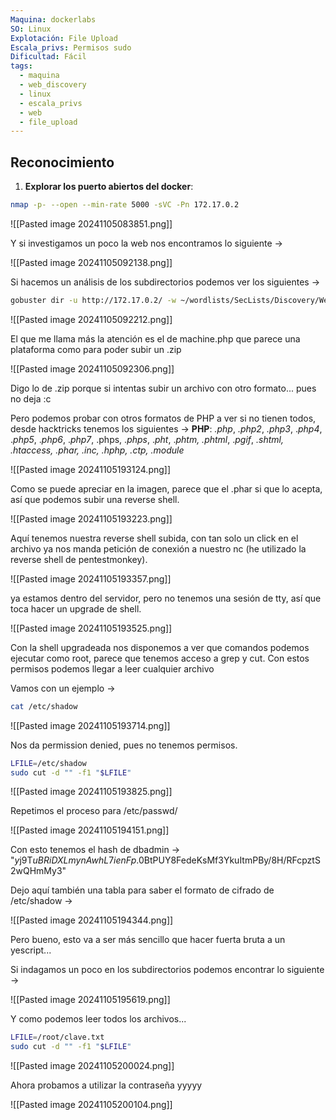 ```yaml
---
Maquina: dockerlabs
SO: Linux
Explotación: File Upload
Escala_privs: Permisos sudo
Dificultad: Fácil
tags:
  - maquina
  - web_discovery
  - linux
  - escala_privs
  - web
  - file_upload
---
```

## Reconocimiento

1. **Explorar los puerto abiertos del docker**: 

```bash 
nmap -p- --open --min-rate 5000 -sVC -Pn 172.17.0.2
```

![[Pasted image 20241105083851.png]]

Y si investigamos un poco la web nos encontramos lo siguiente ->

![[Pasted image 20241105092138.png]]

Si hacemos un análisis de los subdirectorios podemos ver los siguientes ->

```bash
gobuster dir -u http://172.17.0.2/ -w ~/wordlists/SecLists/Discovery/Web-Content/directory-list-2.3-big.txt -x .php,.py,.js,.txt
```

![[Pasted image 20241105092212.png]]

El que me llama más la atención es el de machine.php que parece una plataforma como para poder subir un .zip

![[Pasted image 20241105092306.png]]

Digo lo de .zip porque si intentas subir un archivo con otro formato... pues no deja :c

Pero podemos probar con otros formatos de PHP a ver si no tienen todos, desde hacktricks tenemos los siguientes -> **PHP**: _.php_, _.php2_, _.php3_, ._php4_, ._php5_, ._php6_, ._php7_, .phps, ._phps_, ._pht_, ._phtm, .phtml_, ._pgif_, _.shtml, .htaccess, .phar, .inc, .hphp, .ctp, .module_

![[Pasted image 20241105193124.png]]

Como se puede apreciar en la imagen, parece que el .phar si que lo acepta, así que podemos subir una reverse shell.

![[Pasted image 20241105193223.png]]

Aquí tenemos nuestra reverse shell subida, con tan solo un click en el archivo ya nos manda petición de conexión a nuestro nc (he utilizado la reverse shell de pentestmonkey).

![[Pasted image 20241105193357.png]]

ya estamos dentro del servidor, pero no tenemos una sesión de tty, así que toca hacer un upgrade de shell.

![[Pasted image 20241105193525.png]]

Con la shell upgradeada nos disponemos a ver que comandos podemos ejecutar como root, parece que tenemos acceso a grep y cut. Con estos permisos podemos llegar a leer cualquier archivo

Vamos con un ejemplo ->

```bash
cat /etc/shadow
```

![[Pasted image 20241105193714.png]]

Nos da permission denied, pues no tenemos permisos.

```bash
LFILE=/etc/shadow
sudo cut -d "" -f1 "$LFILE"
```

![[Pasted image 20241105193825.png]]

Repetimos el proceso para /etc/passwd/

![[Pasted image 20241105194151.png]]



Con esto tenemos el hash de dbadmin -> "$y$j9T$uBRiDXLmynAwhL7ienFp.0$BtPUY8FedeKsMf3YkuItmPBy/8H/RFcpztS2wQHmMy3"

Dejo aquí también una tabla para saber el formato de cifrado de /etc/shadow ->

![[Pasted image 20241105194344.png]]

Pero bueno, esto va a ser más sencillo que hacer fuerta bruta a un yescript...

Si indagamos un poco en los subdirectorios podemos encontrar lo siguiente ->

![[Pasted image 20241105195619.png]]

Y como podemos leer todos los archivos...

```bash
LFILE=/root/clave.txt
sudo cut -d "" -f1 "$LFILE"
```

![[Pasted image 20241105200024.png]]

Ahora probamos a utilizar la contraseña yyyyy

![[Pasted image 20241105200104.png]]